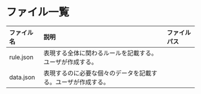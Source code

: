 # ファイル一覧
|ファイル名|説明|ファイルパス|
|:-----|:-----|:-----|
|rule.json|表現する全体に関わるルールを記載する。ユーザが作成する。||
|data.json|表現するのに必要な個々のデータを記載する。ユーザが作成する。||
